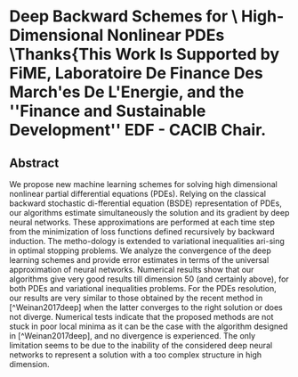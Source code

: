 # Deep Backward Schemes for \\ High-Dimensional Nonlinear PDEs \Thanks{This Work Is Supported by FiME, Laboratoire De Finance Des March\'es De L'Energie, and the ''Finance and Sustainable Development'' EDF - CACIB Chair.

## Abstract

We propose new machine learning schemes for solving high dimensional nonlinear partial differential equations (PDEs). Relying on the classical backward stochastic di\-fferential equation (BSDE) representation of PDEs, our algorithms estimate simultaneously the solution and its gradient by deep neural networks. These approximations are performed at each time step from the minimization of loss functions defined recursively by backward induction. The metho\-dology is extended to variational inequalities ari\-sing in optimal stopping problems. We analyze the convergence of the deep learning schemes and provide error estimates in terms of the universal approximation of neural networks. Numerical results show that our algorithms give very good results till dimension 50 (and certainly above), for both PDEs and variational inequalities problems. For the PDEs resolution, our results are very similar to those obtained by the recent method in [^Weinan2017deep] when the latter converges to the right solution or does not diverge. Numerical tests indicate that the proposed methods are not stuck in poor local minima as it can be the case with the algorithm designed in [^Weinan2017deep], and no divergence is experienced. The only limitation seems to be due to the inability of the considered deep neural networks to represent a solution with a too complex structure in high dimension.

